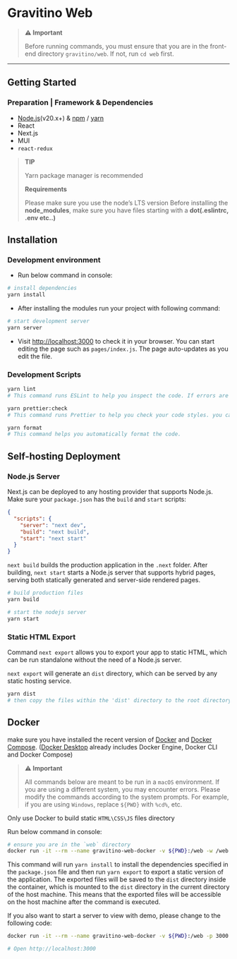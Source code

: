 <!--
  Copyright 2023 Datastrato.
  This software is licensed under the Apache License version 2.
-->

# Gravitino Web

> **⚠️ Important**
>
> Before running commands, you must ensure that you are in the front-end directory `gravitino/web`. If not, run `cd web` first.

---

## Getting Started

### Preparation | Framework & Dependencies

- [Node.js](https://nodejs.org)(v20.x+) & [npm](https://www.npmjs.com/) / [yarn](https://yarnpkg.com/)
- React
- Next.js
- MUI
- `react-redux`

> **TIP**
>
> Yarn package manager is recommended
>
> **Requirements**
>
> Please make sure you use the node’s LTS version
> Before installing the **node_modules**, make sure you have files starting with a **dot(.eslintrc, .env etc..)**

## Installation

### Development environment

- Run below command in console:

```bash
# install dependencies
yarn install
```

- After installing the modules run your project with following command:

```bash
# start development server
yarn server
```

- Visit <http://localhost:3000> to check it in your browser. You can start editing the page such as `pages/index.js`. The page auto-updates as you edit the file.

### Development Scripts

```bash
yarn lint
# This command runs ESLint to help you inspect the code. If errors are printed, please make modifications based on the provided prompts.
```

```bash
yarn prettier:check
# This command runs Prettier to help you check your code styles. you can manually to fix the code when errors are printed, or use `yarn format` to fix the code with Prettier CLI.
```

```bash
yarn format
# This command helps you automatically format the code.

```

## Self-hosting Deployment

### Node.js Server

Next.js can be deployed to any hosting provider that supports Node.js. Make sure your `package.json` has the `build` and `start` scripts:

```json
{
  "scripts": {
    "server": "next dev",
    "build": "next build",
    "start": "next start"
  }
}
```

`next build` builds the production application in the `.next` folder. After building, `next start` starts a Node.js server that supports hybrid pages, serving both statically generated and server-side rendered pages.

```bash
# build production files
yarn build

# start the nodejs server
yarn start
```

### Static HTML Export

Command `next export` allows you to export your app to static HTML, which can be run standalone without the need of a Node.js server.

`next export` will generate an `dist` directory, which can be served by any static hosting service.

```bash
yarn dist
# then copy the files within the 'dist' directory to the root directory of the static server
```

## Docker

make sure you have installed the recent version of [Docker](https://www.docker.com/) and [Docker Compose](https://docs.docker.com/compose/install/#scenario-two-install-the-compose-plugin). ([Docker Desktop](https://www.docker.com/products/docker-desktop/) already includes Docker Engine, Docker CLI and Docker Compose)

> **⚠️ Important**
>
> All commands below are meant to be run in a `macOS` environment. If you are using a different system, you may encounter errors. Please modify the commands according to the system prompts. For example, if you are using `Windows`, replace `${PWD}` with `%cd%`, etc.

Only use Docker to build static `HTML\CSS\JS` files directory

Run below command in console:

```bash
# ensure you are in the `web` directory
docker run -it --rm --name gravitino-web-docker -v ${PWD}:/web -w /web node:20-slim /bin/bash -c "yarn install && yarn dist"
```

This command will run `yarn install` to install the dependencies specified in the `package.json` file and then run `yarn export` to export a static version of the application. The exported files will be saved to the `dist` directory inside the container, which is mounted to the `dist` directory in the current directory of the host machine. This means that the exported files will be accessible on the host machine after the command is executed.

If you also want to start a server to view with demo, please change to the following code:

```bash
docker run -it --rm --name gravitino-web-docker -v ${PWD}:/web -p 3000:3000 -w /web node:20-slim /bin/bash -c "yarn install && yarn server"

# Open http://localhost:3000
```
